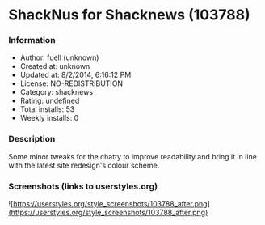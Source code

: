 # ShackNus for Shacknews (103788)

### Information
- Author: fuell (unknown)
- Created at: unknown
- Updated at: 8/2/2014, 6:16:12 PM
- License: NO-REDISTRIBUTION
- Category: shacknews
- Rating: undefined
- Total installs: 53
- Weekly installs: 0


### Description
Some minor tweaks for the chatty to improve readability and bring it in line with the latest site redesign's colour scheme.


### Screenshots (links to userstyles.org)
![https://userstyles.org/style_screenshots/103788_after.png](https://userstyles.org/style_screenshots/103788_after.png)


